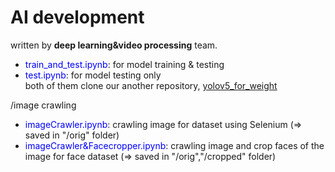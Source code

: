 # AI development
written by <b>deep learning&video processing</b> team.

- <span style="color: blue;">train_and_test.ipynb</span>: for model training & testing
- <span style="color: blue;">test.ipynb</span>: for model testing only<br>
both of them clone our another repository, <a href="https://github.com/SiliconValleyInternship-Kim-Oh-E/yolov5_for_weight">yolov5_for_weight</a>

/image crawling
- <span style="color: blue;">imageCrawler.ipynb</span>: crawling image for dataset using Selenium (=> saved in "/orig" folder)
- <span style="color: blue;">imageCrawler&Facecropper.ipynb</span>: crawling image and crop faces of the image for face dataset (=> saved in "/orig","/cropped" folder)

